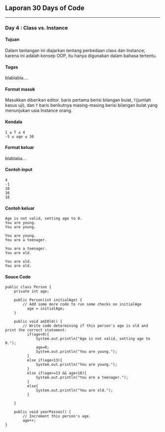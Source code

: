 ## Laporan 30 Days of Code
---
### Day 4 : Class vs. Instance
#### Tujuan
Dalam tantangan ini diajarkan tentang perbedaan class dan Instance; karena ini adalah konsep OOP, itu hanya digunakan dalam bahasa tertentu.
#### Tugas
blablabla....
#### Format masuk
Masukkan diberikan editor.
baris pertama berisi bilangan bulat, `T`(jumlah kasus uji), dan `T` baris berikutnya masing-masing berisi bilangan bulat yang menunjukan usia Instance orang.  
#### Kendala
```
1 ≤ T ≤ 4
-5 ≤ age ≤ 30
```
#### Format keluar
blablaba...
#### Contoh input
```
4
-1
10
16
18
```

#### Contoh keluar
```
Age is not valid, setting age to 0.
You are young.
You are young.

You are young.
You are a teenager.

You are a teenager.
You are old.

You are old.
You are old.
```
#### Souce Code
```
public class Person {
    private int age;

	public Person(int initialAge) {
  		// Add some more code to run some checks on initialAge
          age = initialAge;
	}

	public void amIOld() {
  		// Write code determining if this person's age is old and print the correct statement:
          if(age<0){
              System.out.println("Age is not valid, setting age to 0.");
              age=0;
              System.out.println("You are young.");
          }
          else if(age<13){
              System.out.println("You are young.");
          }
          else if(age>=13 && age<18){
              System.out.println("You are a teenager.");
          }
          else{
              System.out.println("You are old.");
          }

	}

	public void yearPasses() {
  		// Increment this person's age.
        age++;
}
```

